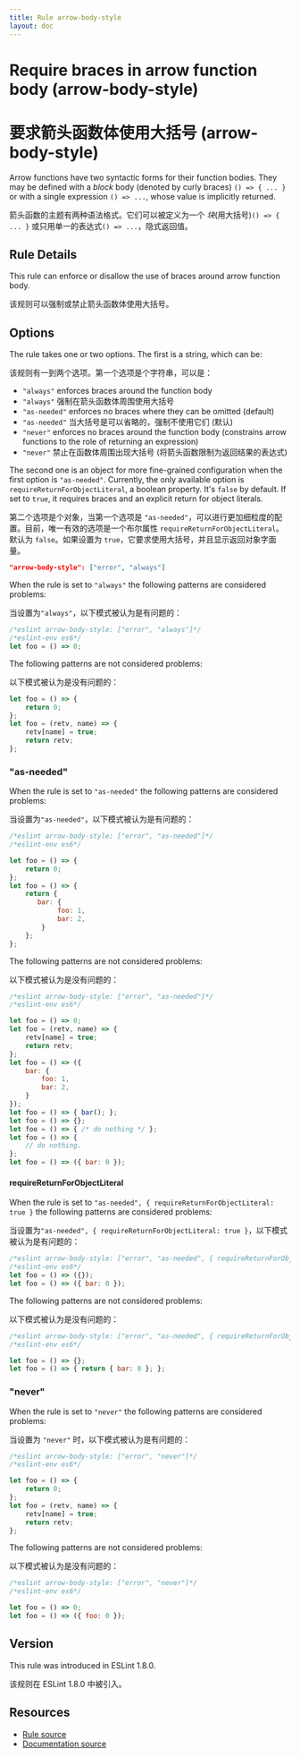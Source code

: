 ```yaml
---
title: Rule arrow-body-style
layout: doc
---
```

<!-- Note: No pull requests accepted for this file. See README.md in the root directory for details. -->

# Require braces in arrow function body (arrow-body-style)

# 要求箭头函数体使用大括号 (arrow-body-style)

Arrow functions have two syntactic forms for their function bodies.  They may be defined with a *block* body (denoted by curly braces) `() => { ... }` or with a single expression `() => ...`, whose value is implicitly returned.

箭头函数的主题有两种语法格式。它们可以被定义为一个 *块*(用大括号)`() => { ... }` 或只用单一的表达式`() => ...`，隐式返回值。
 
## Rule Details

This rule can enforce or disallow the use of braces around arrow function body.

该规则可以强制或禁止箭头函数体使用大括号。

## Options

The rule takes one or two options. The first is a string, which can be:

该规则有一到两个选项。第一个选项是个字符串，可以是：

* `"always"` enforces braces around the function body
* `"always"` 强制在箭头函数体周围使用大括号
* `"as-needed"` enforces no braces where they can be omitted (default)
* `"as-needed"` 当大括号是可以省略的，强制不使用它们 (默认)
* `"never"` enforces no braces around the function body (constrains arrow functions to the role of returning an expression)
* `"never"` 禁止在函数体周围出现大括号 (将箭头函数限制为返回结果的表达式)

The second one is an object for more fine-grained configuration when the first option is `"as-needed"`. Currently, the only available option is `requireReturnForObjectLiteral`, a boolean property. It's `false` by default. If set to `true`, it requires braces and an explicit return for object literals.

第二个选项是个对象，当第一个选项是 `"as-needed"`，可以进行更加细粒度的配置。目前，唯一有效的选项是一个布尔属性 `requireReturnForObjectLiteral`。默认为 `false`。如果设置为 `true`，它要求使用大括号，并且显示返回对象字面量。


```json
"arrow-body-style": ["error", "always"]
```

When the rule is set to `"always"` the following patterns are considered problems:

当设置为`"always"`，以下模式被认为是有问题的：

```js
/*eslint arrow-body-style: ["error", "always"]*/
/*eslint-env es6*/
let foo = () => 0;
```

The following patterns are not considered problems:

以下模式被认为是没有问题的：

```js
let foo = () => {
    return 0;
};
let foo = (retv, name) => {
    retv[name] = true;
    return retv;
};
```

### "as-needed"

When the rule is set to `"as-needed"` the following patterns are considered problems:

当设置为`"as-needed"`，以下模式被认为是有问题的：

```js
/*eslint arrow-body-style: ["error", "as-needed"]*/
/*eslint-env es6*/

let foo = () => {
    return 0;
};
let foo = () => {
    return {
       bar: {
            foo: 1,
            bar: 2,
        }
    };
};
```

The following patterns are not considered problems:

以下模式被认为是没有问题的：

```js
/*eslint arrow-body-style: ["error", "as-needed"]*/
/*eslint-env es6*/

let foo = () => 0;
let foo = (retv, name) => {
    retv[name] = true;
    return retv;
};
let foo = () => ({
    bar: {
        foo: 1,
        bar: 2,
    }
});
let foo = () => { bar(); };
let foo = () => {};
let foo = () => { /* do nothing */ };
let foo = () => {
    // do nothing.
};
let foo = () => ({ bar: 0 });
```

#### requireReturnForObjectLiteral

When the rule is set to `"as-needed", { requireReturnForObjectLiteral: true }` the following patterns are considered problems:

当设置为`"as-needed", { requireReturnForObjectLiteral: true }`，以下模式被认为是有问题的：

```js
/*eslint arrow-body-style: ["error", "as-needed", { requireReturnForObjectLiteral: true }]*/
/*eslint-env es6*/
let foo = () => ({});
let foo = () => ({ bar: 0 });
```

The following patterns are not considered problems:

以下模式被认为是没有问题的：

```js
/*eslint arrow-body-style: ["error", "as-needed", { requireReturnForObjectLiteral: true }]*/
/*eslint-env es6*/

let foo = () => {};
let foo = () => { return { bar: 0 }; };
```

### "never"

When the rule is set to `"never"` the following patterns are considered problems:

当设置为 `"never"` 时，以下模式被认为是有问题的：

```js
/*eslint arrow-body-style: ["error", "never"]*/
/*eslint-env es6*/

let foo = () => {
    return 0;
};
let foo = (retv, name) => {
    retv[name] = true;
    return retv;
};
```

The following patterns are not considered problems:

以下模式被认为是没有问题的：

```js
/*eslint arrow-body-style: ["error", "never"]*/
/*eslint-env es6*/

let foo = () => 0;
let foo = () => ({ foo: 0 });
```

## Version

This rule was introduced in ESLint 1.8.0.

该规则在 ESLint 1.8.0 中被引入。

## Resources

* [Rule source](https://github.com/eslint/eslint/tree/master/lib/rules/arrow-body-style.js)
* [Documentation source](https://github.com/eslint/eslint/tree/master/docs/rules/arrow-body-style.md)
